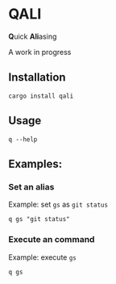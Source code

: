 # QALI
**Q**uick **Ali**asing

A work in progress

## Installation
```shell
cargo install qali
```

## Usage
`q --help`

## Examples:

### Set an alias
Example: set `gs` as `git status`
```shell
q gs "git status"
```

### Execute an command
Example: execute `gs`
```shell
q gs
```
